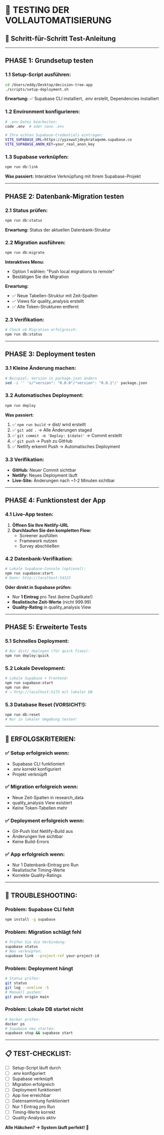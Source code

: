 # 🧪 TESTING DER VOLLAUTOMATISIERUNG

## 🚀 **Schritt-für-Schritt Test-Anleitung**

---

## **PHASE 1: Grundsetup testen**

### **1.1 Setup-Script ausführen:**
```bash
cd /Users/eddy/Desktop/decision-tree-app
./scripts/setup-deployment.sh
```
**Erwartung:** ✅ Supabase CLI installiert, .env erstellt, Dependencies installiert

### **1.2 Environment konfigurieren:**
```bash
# .env Datei bearbeiten:
code .env  # oder nano .env

# Ihre echten Supabase-Credentials eintragen:
VITE_SUPABASE_URL=https://yyzxwutjdeykrataqxmm.supabase.co
VITE_SUPABASE_ANON_KEY=your_real_anon_key
```

### **1.3 Supabase verknüpfen:**
```bash
npm run db:link
```
**Was passiert:** Interaktive Verknüpfung mit Ihrem Supabase-Projekt

---

## **PHASE 2: Datenbank-Migration testen**

### **2.1 Status prüfen:**
```bash
npm run db:status
```
**Erwartung:** Status der aktuellen Datenbank-Struktur

### **2.2 Migration ausführen:**
```bash
npm run db:migrate
```
**Interaktives Menu:**
- Option 1 wählen: "Push local migrations to remote"
- Bestätigen Sie die Migration

**Erwartung:** 
- ✅ Neue Tabellen-Struktur mit Zeit-Spalten
- ✅ Views für quality_analysis erstellt
- ✅ Alte Token-Strukturen entfernt

### **2.3 Verifikation:**
```bash
# Check ob Migration erfolgreich:
npm run db:status
```

---

## **PHASE 3: Deployment testen**

### **3.1 Kleine Änderung machen:**
```bash
# Beispiel: Version in package.json ändern
sed -i '' 's/"version": "0.0.0"/"version": "0.0.1"/' package.json
```

### **3.2 Automatisches Deployment:**
```bash
npm run deploy
```
**Was passiert:**
1. ✅ `npm run build` → dist/ wird erstellt
2. ✅ `git add .` → Alle Änderungen staged
3. ✅ `git commit -m 'Deploy: $(date)'` → Commit erstellt
4. ✅ `git push` → Push zu GitHub
5. ✅ Netlify erkennt Push → Automatisches Deployment

### **3.3 Verifikation:**
- **GitHub:** Neuer Commit sichtbar
- **Netlify:** Neues Deployment läuft
- **Live-Site:** Änderungen nach ~1-2 Minuten sichtbar

---

## **PHASE 4: Funktionstest der App**

### **4.1 Live-App testen:**
1. **Öffnen Sie Ihre Netlify-URL**
2. **Durchlaufen Sie den kompletten Flow:**
   - Screener ausfüllen
   - Framework nutzen  
   - Survey abschließen

### **4.2 Datenbank-Verifikation:**
```bash
# Lokale Supabase-Console (optional):
npm run supabase:start
# Dann: http://localhost:54323
```

**Oder direkt in Supabase prüfen:**
- Nur **1 Eintrag** pro Test (keine Duplikate!)
- **Realistische Zeit-Werte** (nicht 999.99)
- **Quality-Rating** in quality_analysis View

---

## **PHASE 5: Erweiterte Tests**

### **5.1 Schnelles Deployment:**
```bash
# Nur dist/ deployen (für quick fixes):
npm run deploy:quick
```

### **5.2 Lokale Development:**
```bash
# Lokale Supabase + Frontend:
npm run supabase:start
npm run dev
# → http://localhost:5173 mit lokaler DB
```

### **5.3 Database Reset (VORSICHT!):**
```bash
npm run db:reset
# Nur in lokaler Umgebung testen!
```

---

## **🎯 ERFOLGSKRITERIEN:**

### **✅ Setup erfolgreich wenn:**
- Supabase CLI funktioniert
- .env korrekt konfiguriert
- Projekt verknüpft

### **✅ Migration erfolgreich wenn:**
- Neue Zeit-Spalten in research_data
- quality_analysis View existiert
- Keine Token-Tabellen mehr

### **✅ Deployment erfolgreich wenn:**
- Git-Push löst Netlify-Build aus
- Änderungen live sichtbar
- Keine Build-Errors

### **✅ App erfolgreich wenn:**
- Nur 1 Datenbank-Eintrag pro Run
- Realistische Timing-Werte
- Korrekte Quality-Ratings

---

## **🚨 TROUBLESHOOTING:**

### **Problem: Supabase CLI fehlt**
```bash
npm install -g supabase
```

### **Problem: Migration schlägt fehl**
```bash
# Prüfen Sie die Verbindung:
supabase status
# Neu verknüpfen:
supabase link --project-ref your-project-id
```

### **Problem: Deployment hängt**
```bash
# Status prüfen:
git status
git log --oneline -5
# Manuell pushen:
git push origin main
```

### **Problem: Lokale DB startet nicht**
```bash
# Docker prüfen:
docker ps
# Supabase neu starten:
supabase stop && supabase start
```

---

## **📋 TEST-CHECKLIST:**

- [ ] Setup-Script läuft durch
- [ ] .env konfiguriert
- [ ] Supabase verknüpft
- [ ] Migration erfolgreich
- [ ] Deployment funktioniert
- [ ] App live erreichbar
- [ ] Datensammlung funktioniert
- [ ] Nur 1 Eintrag pro Run
- [ ] Timing-Werte korrekt
- [ ] Quality-Analysis aktiv

**Alle Häkchen? → System läuft perfekt! 🎉**
